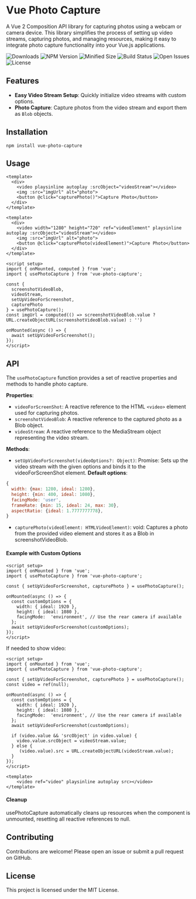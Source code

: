 # Vue Photo Capture
A Vue 2 Composition API library for capturing photos using a webcam or camera device. This library simplifies the process of setting up video streams, capturing photos, and managing resources, making it easy to integrate photo capture functionality into your Vue.js applications.

[//]: # (![Forks]&#40;https://img.shields.io/github/forks/JuliettKhar/vue-photo-capture&#41;)
[//]: # (![Stars]&#40;https://img.shields.io/github/stars/JuliettKhar/vue-photo-capture&#41;)
[//]: # (![Coverage]&#40;https://img.shields.io/codecov/c/github/JuliettKhar/vue-photo-capture&#41;)
![Downloads](https://img.shields.io/npm/dt/vue-photo-capture)
![NPM Version](https://img.shields.io/npm/v/vue-photo-capture)
![Minified Size](https://img.shields.io/bundlephobia/min/vue-photo-capture)
![Build Status](https://img.shields.io/github/actions/workflow/status/JuliettKhar/vue-photo-capture/.github/workflows/check-app.yml)
![Open Issues](https://img.shields.io/github/issues/JuliettKhar/vue-photo-capture)
![License](https://img.shields.io/npm/l/vue-photo-capture)

## Features

- **Easy Video Stream Setup**: Quickly initialize video streams with custom options.
- **Photo Capture**: Capture photos from the video stream and export them as `Blob` objects.
## Installation
```shell
npm install vue-photo-capture
```
## Usage
```vue
<template>
  <div>
    <video playsinline autoplay :srcObject="videoStream"></video>
    <img :src="imgUrl" alt="photo">
    <button @click="capturePhoto()">Capture Photo</button>
  </div>
</template>
```
```vue
<template>
  <div>
    <video width="1280" height="720" ref="videoElement" playsinline autoplay :srcObject="videoStream"></video>
    <img :src="imgUrl" alt="photo">
    <button @click="capturePhoto(videoElement)">Capture Photo</button>
  </div>
</template>
```
```vue
<script setup>
import { onMounted, computed } from 'vue';
import { usePhotoCapture } from 'vue-photo-capture';

const {   
  screenshotVideoBlob, 
  videoStream,
  setUpVideoForScreenshot,
  capturePhoto
} = usePhotoCapture();
const imgUrl = computed(() => screenshotVideoBlob.value ? URL.createObjectURL(screenshotVideoBlob.value) : '')

onMounted(async () => {
  await setUpVideoForScreenshot();
});
</script>
```
## API
The `usePhotoCapture` function provides a set of reactive properties and methods to handle photo capture.

**Properties**:
- `videoForScreenShot`: A reactive reference to the HTML `<video>` element used for capturing photos.
- `screenshotVideoBlob`: A reactive reference to the captured photo as a Blob object.
- `videoStream`: A reactive reference to the MediaStream object representing the video stream.

**Methods**:
- `setUpVideoForScreenshot(videoOptions?: Object)`: Promise<void>: Sets up the video stream with the given options and binds it to the videoForScreenShot element.
 **Default options**:
```javascript
{
  width: {max: 1280, ideal: 1280},
  height: {min: 400, ideal: 1080},
  facingMode: 'user',
  frameRate: {min: 15, ideal: 24, max: 30},
  aspectRatio: {ideal: 1.7777777778},
}
```
- `capturePhoto(videoElement: HTMLVideoElement)`: void: Captures a photo from the provided video element and stores it as a Blob in screenshotVideoBlob.

#### Example with Custom Options
```vue
<script setup>
import { onMounted } from 'vue';
import { usePhotoCapture } from 'vue-photo-capture';

const { setUpVideoForScreenshot, capturePhoto } = usePhotoCapture();

onMounted(async () => {
  const customOptions = {
    width: { ideal: 1920 },
    height: { ideal: 1080 },
    facingMode:  'environment', // Use the rear camera if available
  };
  await setUpVideoForScreenshot(customOptions);
});
</script>
```
If needed to show video:
```vue
<script setup>
import { onMounted } from 'vue';
import { usePhotoCapture } from 'vue-photo-capture';

const { setUpVideoForScreenshot, capturePhoto } = usePhotoCapture();
const video = ref(null);

onMounted(async () => {
  const customOptions = {
    width: { ideal: 1920 },
    height: { ideal: 1080 },
    facingMode:  'environment', // Use the rear camera if available
  };
  await setUpVideoForScreenshot(customOptions);
  
  if (video.value && 'srcObject' in video.value) {
    video.value.srcObject = videoStream.value;
  } else {
     (video.value).src = URL.createObjectURL(videoStream.value);
  }
});
</script>

<template>
    <video ref="video" playsinline autoplay src></video>
</template>
```

#### Cleanup
usePhotoCapture automatically cleans up resources when the component is unmounted, resetting all reactive references to null.

## Contributing
Contributions are welcome! Please open an issue or submit a pull request on GitHub.

## License
This project is licensed under the MIT License.